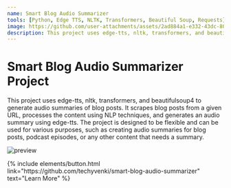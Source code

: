 ```yaml
---
name: Smart Blog Audio Summarizer
tools: [Python, Edge TTS, NLTK, Transformers, Beautiful Soup, Requests]
image: https://github.com/user-attachments/assets/2ad884a1-e332-43dc-8094-317c5dea4026
description: This project uses edge-tts, nltk, transformers, and beautifulsoup4 to generate audio summaries of blog posts.
---
```


# Smart Blog Audio Summarizer Project

This project uses edge-tts, nltk, transformers, and beautifulsoup4 to generate audio summaries of blog posts. It scrapes blog posts from a given URL, processes the content using NLP techniques, and generates an audio summary using edge-tts. The project is designed to be flexible and can be used for various purposes, such as creating audio summaries for blog posts, podcast episodes, or any other content that needs a summary.

![preview](https://github.com/user-attachments/assets/f1ab4f4a-4bb4-409a-9d6b-35d525b574c5)

<p class="text-center">
{% include elements/button.html link="https://github.com/techyvenki/smart-blog-audio-summarizer" text="Learn More" %}

